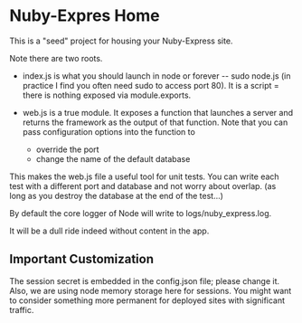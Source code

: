 # Nuby-Expres Home

This is a "seed" project for housing your Nuby-Express site.

Note there are two roots.

 * index.js is what you should launch in node or forever -- sudo node.js
   (in practice I find you often need sudo to access port 80). It is a script = there is nothing exposed
   via module.exports.

 * web.js is a true module. It exposes a function that launches a server and returns the framework as the output
   of that function. Note that you can pass configuration options into the function to
    * override the port
    * change the name of the default database

This makes the web.js file a useful tool for unit tests. You can write each test with a different port
and database and not worry about overlap. (as long as you destroy the database at the end of the test...)

By default the core logger of Node will write to logs/nuby_express.log.

It will be a dull ride indeed without content in the app.

## Important Customization

The session secret is embedded in the config.json file; please change it.
Also, we are using node memory storage here for sessions.
You might want to consider something more permanent for deployed sites with significant traffic.